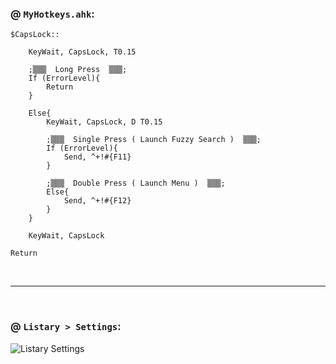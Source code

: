 ### @ `MyHotkeys.ahk`:

```AutoHotkey
$CapsLock::

	KeyWait, CapsLock, T0.15

	;▒▒▒  Long Press  ▒▒▒;
	If (ErrorLevel){
		Return
	}

	Else{
		KeyWait, CapsLock, D T0.15

		;▒▒▒  Single Press ( Launch Fuzzy Search )  ▒▒▒;
		If (ErrorLevel){
			Send, ^+!#{F11}
		}

		;▒▒▒  Double Press ( Launch Menu )  ▒▒▒;
		Else{
			Send, ^+!#{F12}
		}
	}

	KeyWait, CapsLock

Return
```

&nbsp;

-----

&nbsp;

### @ `Listary > Settings`:

![Listary Settings](https://raw.githubusercontent.com/Enteleform/-SCRIPTS-/master/AutoHotkey/%5BListary%5D%20CapsLock%20Multi-State%20Launcher/Hotkey%20Settings.PNG)
